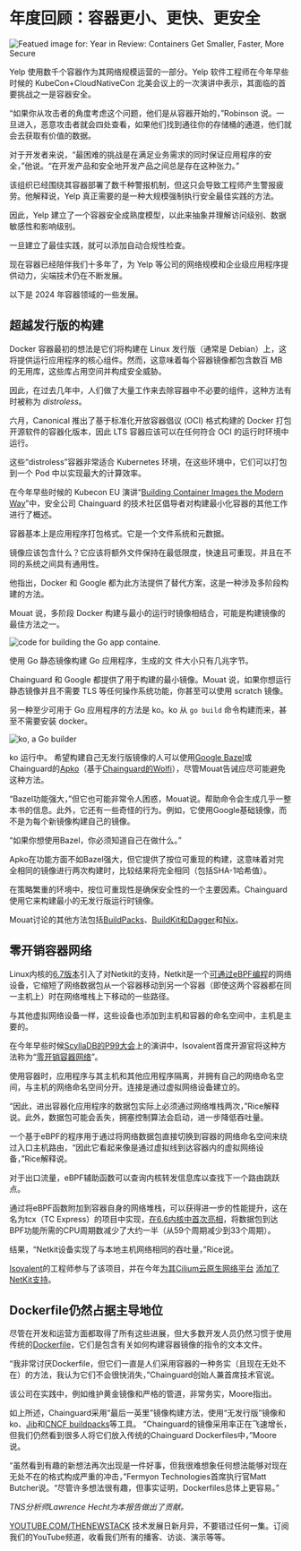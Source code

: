 # 年度回顾：容器更小、更快、更安全

![Featued image for: Year in Review: Containers Get Smaller, Faster, More Secure](https://cdn.thenewstack.io/media/2023/12/aec929b1-year-wrapup-1-1024x576.png)

Yelp 使用数千个容器作为其网络规模运营的一部分。Yelp 软件工程师在今年早些时候的 KubeCon+CloudNativeCon 北美会议上的一次演讲中表示，其面临的首要挑战之一是容器安全。

“如果你从攻击者的角度考虑这个问题，他们是从容器开始的，”Robinson 说。一旦进入，恶意攻击者就会四处查看，如果他们找到通往你的存储桶的通道，他们就会去获取有价值的数据。

对于开发者来说，“最困难的挑战是在满足业务需求的同时保证应用程序的安全，”他说。“在开发产品和安全地开发产品之间总是存在这种张力。”

该组织已经围绕其容器部署了数千种警报机制，但这只会导致工程师产生警报疲劳。他解释说，Yelp 真正需要的是一种大规模强制执行安全最佳实践的方法。

因此，Yelp 建立了一个容器安全成熟度模型，以此来抽象并理解访问级别、数据敏感性和影响级别。

一旦建立了最佳实践，就可以添加自动合规性检查。

现在容器已经陪伴我们十多年了，为 Yelp 等公司的网络规模和企业级应用程序提供动力，尖端技术仍在不断发展。

以下是 2024 年容器领域的一些发展。

## 超越发行版的构建

Docker 容器最初的想法是它们将构建在 Linux 发行版（通常是 Debian）上，这将提供运行应用程序的核心组件。然而，这意味着每个容器镜像都包含数百 MB 的无用库，这些库占用空间并构成安全威胁。

因此，在过去几年中，人们做了大量工作来去除容器中不必要的组件，这种方法有时被称为 *distroless*。

六月，Canonical 推出了基于标准化开放容器倡议 (OCI) 格式构建的 Docker 打包开源软件的容器化版本，因此 LTS 容器应该可以在任何符合 OCI 的运行时环境中运行。

这些“distroless”容器非常适合 Kubernetes 环境，在这些环境中，它们可以打包到一个 Pod 中以实现最大的计算效率。

在今年早些时候的 Kubecon EU 演讲“[Building Container Images the Modern Way](https://www.youtube.com/watch?v=nZLz0o4duRs&list=PLn5JwIxcXmNqDljfxkBKNY88sd8KYKCnY&index=2)”中，安全公司 Chainguard 的技术社区倡导者对构建最小化容器的其他工作进行了概述。

容器基本上是应用程序打包格式。它是一个文件系统和元数据。

镜像应该包含什么？它应该将额外文件保持在最低限度，快速且可重现，并且在不同的系统之间具有通用性。

他指出，Docker 和 Google 都为此方法提供了替代方案，这是一种涉及多阶段构建的方法。

Mouat 说，多阶段 Docker 构建与最小的运行时镜像相结合，可能是构建镜像的最佳方法之一。

![code for building the Go app containe.](https://cdn.thenewstack.io/media/2024/12/ddb380e2-mouat-01.png)

使用 Go 静态镜像构建 Go 应用程序，生成的文 件大小只有几兆字节。

Chainguard 和 Google 都提供了用于构建的最小镜像。Mouat 说，如果你想运行静态镜像并且不需要 TLS 等任何操作系统功能，你甚至可以使用 scratch 镜像。

另一种至少可用于 Go 应用程序的方法是 ko。ko 从 `go build` 命令构建而来，甚至不需要安装 docker。

![ko, a Go builder](https://cdn.thenewstack.io/media/2024/12/556e8e29-demo-1024x386.png)

ko 运行中。
希望构建自己无发行版镜像的人可以使用[Google Bazel](https://bazel.build/)或Chainguard的[Apko](https://github.com/chainguard-dev/apko)（基于[Chainguard的Wolfi](https://github.com/wolfi-dev)），尽管Mouat告诫应尽可能避免这种方法。

“Bazel功能强大，”但它也可能非常令人困惑，Mouat说。帮助命令会生成几乎一整本书的信息。此外，它还有一些奇怪的行为。例如，它使用Google基础镜像，而不是为每个新镜像构建自己的镜像。

“如果你想使用Bazel，你必须知道自己在做什么。”

Apko在功能方面不如Bazel强大，但它提供了按位可重现的构建，这意味着对完全相同的镜像进行两次构建时，比较结果将完全相同（包括SHA-1哈希值）。

在策略繁重的环境中，按位可重现性是确保安全性的一个主要因素。Chainguard使用它来构建最小的无发行版运行时镜像。

Mouat讨论的其他方法包括[BuildPacks](https://thenewstack.io/safer-image-builds-with-cloud-native-buildpacks-and-wolfi/)、[BuildKit和Dagger](https://thenewstack.io/solomon-hykes-dagger-brings-the-promise-of-docker-to-ci-cd/)和[Nix](https://thenewstack.io/nixos-a-combination-linux-os-and-package-manager/)。

## 零开销容器网络
Linux内核的[6.7版本](https://lwn.net/Articles/949960/)引入了对Netkit的支持，Netkit是一个[可通过eBPF编程](https://thenewstack.io/p99conf-how-ebpf-could-make-faster-database-systems/)的网络设备，它缩短了网络数据包从一个容器移动到另一个容器（即使这两个容器都在同一主机上）时在网络堆栈上下移动的一些路径。

与其他虚拟网络设备一样，这些设备也添加到主机和容器的命名空间中，主机是主要的。

在今年早些时候[ScyllaDB的P99大会](https://thenewstack.io/p99-conf-3-ways-to-squash-application-latency/)上的演讲中，Isovalent首席开源官将这种方法称为“[零开销容器网络](https://www.p99conf.io/session/zero-overhead-container-networking-with-ebpf-and-netkit/)”。

使用容器时，应用程序与其主机和其他应用程序隔离，并拥有自己的网络命名空间，与主机的网络命名空间分开。连接是通过虚拟网络设备建立的。

“因此，进出容器化应用程序的数据包实际上必须通过网络堆栈两次，”Rice解释说。此外，数据包可能会丢失，拥塞控制算法会启动，进一步降低吞吐量。

一个基于eBPF的程序用于通过将网络数据包直接切换到容器的网络命名空间来绕过入口主机路由，“因此它看起来像是通过虚拟线到达容器内的虚拟网络设备，”Rice解释说。

对于出口流量，eBPF辅助函数可以查询内核转发信息库以查找下一个路由跳跃点。

通过将eBPF函数附加到容器自身的网络堆栈，可以获得进一步的性能提升，这在名为tcx（TC Express）的项目中实现，[在6.6内核中首次亮相](https://lore.kernel.org/all/20230719140858.13224-1-daniel@iogearbox.net/)，将数据包到达BPF功能所需的CPU周期数减少了大约一半（从59个周期减少到33个周期）。

结果，“Netkit设备实现了与本地主机网络相同的吞吐量，”Rice说。

[Isovalent](https://isovalent.com/)的工程师参与了该项目，并在今年[为其Cilium云原生网络平台](https://thenewstack.io/can-cilium-be-a-control-plane-beyond-kubernetes/) [添加了NetKit支持](https://isovalent.com/blog/post/cilium-netkit-a-new-container-networking-paradigm-for-the-ai-era/)。

## Dockerfile仍然占据主导地位
尽管在开发和运营方面都取得了所有这些进展，但大多数开发人员仍然习惯于使用传统的[Dockerfile](https://thenewstack.io/docker-basics-how-to-use-dockerfiles/)，它们是包含有关如何构建容器镜像的指令的文本文件。

“我非常讨厌Dockerfile，但它们一直是人们采用容器的一种务实（且现在无处不在）的方法，我认为它们不会很快消失，”Chainguard创始人兼首席技术官说。

该公司在实践中，例如维护黄金镜像和严格的管道，非常务实，Moore指出。

如上所述，Chainguard采用“最后一英里”镜像构建方法，使用“无发行版”镜像和ko、[Jib](https://cloud.google.com/java/getting-started/jib)和[CNCF buildpacks](https://www.cncf.io/projects/buildpacks/)等工具。
“Chainguard的镜像采用率正在飞速增长，但我们仍然看到很多人将它们放入传统的Chainguard Dockerfiles中，”Moore说。

“虽然看到有趣的新想法再次出现是一件好事，但我很难想象任何想法能够对现在无处不在的格式构成严重的冲击，”Fermyon Technologies首席执行官Matt Butcher说。“尽管许多想法很有趣，但事实证明，Dockerfiles总体上更容易。”

*TNS分析师Lawrence Hecht为本报告做出了贡献。*

[YOUTUBE.COM/THENEWSTACK](https://youtube.com/thenewstack?sub_confirmation=1)  技术发展日新月异，不要错过任何一集。订阅我们的YouTube频道，收看我们所有的播客、访谈、演示等等。